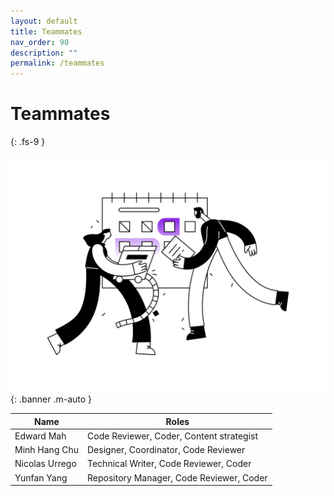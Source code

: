 ```yaml
---
layout: default
title: Teammates
nav_order: 90
description: ""
permalink: /teammates
---
```


# Teammates
{: .fs-9 }

![teammates.webp](teammates.webp){: .banner .m-auto }


Name | Roles
--|--
Edward Mah | Code Reviewer, Coder, Content strategist
Minh Hang Chu | Designer, Coordinator, Code Reviewer
Nicolas Urrego | Technical Writer, Code Reviewer, Coder
Yunfan Yang | Repository Manager, Code Reviewer, Coder
